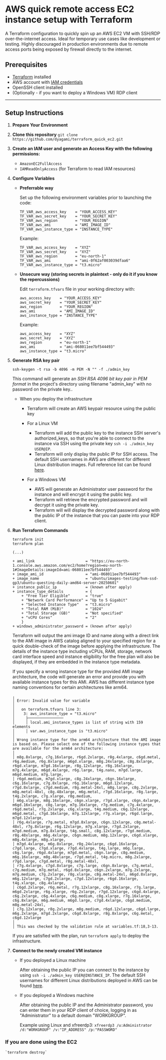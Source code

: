 # AWS quick remote access EC2 instance setup with Terraform

A Terraform configuration to quickly spin up an AWS EC2 VM with SSH/RDP over-the-internet access. Ideal for temporary use cases like development or testing. Highly discouraged in production environments due to remote access ports being exposed by firewall directly to the internet.

## Prerequisites

- [Terraform](https://developer.hashicorp.com/terraform/tutorials/aws-get-started/install-cli) installed
- AWS account with [IAM credentials](https://www.youtube.com/watch?v=OZsmKaIz_M0)
- OpenSSH client installed
- (Optionally - if you want to deploy a Windows VM) RDP client

***

## Setup Instructions

1. **Prepare Your Environment**

2. **Clone this repository** ```git clone https://github.com/dyagami/terraform_quick_ec2.git```
  
3. **Create an IAM user and generate an Access Key with the following permissions:**
    - `AmazonEC2FullAccess`
    - `IAMReadOnlyAccess` (for Terraform to read IAM resources)

4. **Configure Variables**

   - **Preferrable way**

        Set up the following environment variables prior to launching the code:

        ```
        TF_VAR_aws_access_key    = "YOUR_ACCESS_KEY"
        TF_VAR_aws_secret_key    = "YOUR_SECRET_KEY"
        TF_VAR_aws_region        = "YOUR_REGION"        
        TF_VAR_aws_ami           = "AMI_IMAGE_ID"
        TF_VAR_aws_instance_type = "INSTANCE_TYPE"
        ```

        Example:

        ```
        TF_VAR_aws_access_key    = "XYZ"
        TF_VAR_aws_secret_key    = "XYZ"
        TF_VAR_aws_region        = "eu-north-1"        
        TF_VAR_aws_ami           = "ami-0f62af003039dfaa6"
        TF_VAR_aws_instance_type = "t3.micro"
        ```

   - **Unsecure way (storing secrets in plaintext - only do it if you know the repercussions)**

        Edit `terraform.tfvars` file in your working directory with:

        ```
        aws_access_key    = "YOUR_ACCESS_KEY" 
        aws_secret_key    = "YOUR_SECRET_KEY"
        aws_region        = "YOUR_REGION"        
        aws_ami           = "AMI_IMAGE_ID"
        aws_instance_type = "INSTANCE_TYPE"
        ```

        Example:

        ```
        aws_access_key    = "XYZ" 
        aws_secret_key    = "XYZ"
        aws_region        = "eu-north-1"        
        aws_ami           = "ami-068011ee7bf544493"
        aws_instance_type = "t3.micro"
        ```

5. **Generate RSA key pair**

    `ssh-keygen -t rsa -b 4096 -m PEM -N "" -f ./admin_key`

    This command will generate an *SSH RSA 4096 bit key pair in PEM format* in the project's directory using filename "admin_key" with no password on the private key..

    - When you deploy the infrastructure

        - Terraform will create an AWS keypair resource using the public key
        - For a Linux VM
            - Terraform will add the public key to the instance SSH server's authorized_keys, so that you're able to connect to the instance via SSH using the private key `ssh -i ./admin_key USER@IP`.
            - Terraform will only display the public IP for SSH access. The default SSH usernames in AWS are different for different Linux distribution images. Full reference list can be found [here](https://docs.aws.amazon.com/AWSEC2/latest/UserGuide/managing-users.html#ami-default-user-names).

        - For a Windows VM
            - AWS will generate an Administrator user password for the instance and will encrypt it using the public key.
            - Terraform will retrieve the encrypted password and will decrypt it using the private key.
            - Terraform will will display the decrypted password along with the public IP of the instance that you can paste into your RDP client.

6. **Run Terraform Commands**

    ```
    terraform init
    terraform plan

    (...)

    + ami_link                       = "https://eu-north-1.console.aws.amazon.com/ec2/home?region=eu-north-1#ImageDetails:imageId=ami-068011ee7bf544493"
    + image_ami_id                   = "ami-068011ee7bf544493"
    + image_name                     = "ubuntu/images-testing/hvm-ssd-gp3/ubuntu-questing-daily-amd64-server-20250601"
    + instance_public_ip             = (known after apply)
    + instance_type_details          = {
        + "Free Tier Eligible"       = "true"
        + "Network Card Performance" = "Up to 5 Gigabit"
        + "Selected Instance Type"   = "t3.micro"
        + "Total RAM (MiB)"          = "1024"
        + "Total Storage (GB)"       = "Not specified"
        + "vCPU Cores"               = "2"
        }
    + windows_administrator_password = (known after apply)    
    ```

    Terraform will output the ami image ID and name along with a direct link to the AMI image in AWS catalog aligned to your specified region for a quick double-check of the image before applying the infrastructure. The details of the instance type including vCPUs, RAM, storage, network card interface speed and instance eligibility for the free plan will also be displayed, if they are embedded in the instance type metadata.

    If you specify a wrong instance type for the provided AMI image architecture, the code will generate an error and provide you with available instance types for this AMI. AWS has different instance type naming conventions for certain architectures like arm64.

    ```
    ╷
    │ Error: Invalid value for variable
    │ 
    │   on terraform.tfvars line 3:
    │    3: aws_instance_type = "t3.micro"
    │     ├────────────────
    │     │ local.ami_instance_types is list of string with 159 elements
    │     │ var.aws_instance_type is "t3.micro"
    │ 
    │ Wrong instance type for the arm64 architecture that the AMI image is based on. Please select one of the following instance types that are available for the arm64 architecture: 
    │ 
    │ m8g.8xlarge, c7g.16xlarge, r6gd.2xlarge, r8g.4xlarge, c6gd.metal, r6g.medium, r6g.8xlarge, m6gd.xlarge, m8g.24xlarge, c8g.8xlarge, r6gd.xlarge, m7gd.16xlarge, r8g.12xlarge, r8g.16xlarge, m7g.4xlarge, m6gd.4xlarge, r6g.large, t4g.nano, m7gd.large, m6gd.medium, m7g.large,
    │ r6gd.medium, m7gd.xlarge, c8g.24xlarge, c6gn.16xlarge, c6g.16xlarge, c7g.8xlarge, r6g.16xlarge, m6gd.12xlarge, r7gd.8xlarge, c7gd.medium, r8g.metal-24xl, m8g.large, c8g.2xlarge, m8g.metal-48xl, c8g.48xlarge, m6g.metal, r7gd.16xlarge, r8g.large, t4g.2xlarge, c7g.xlarge, r8g.medium,
    │ m6g.xlarge, m8g.16xlarge, c6gn.xlarge, r7gd.xlarge, c6gn.4xlarge, m6gd.16xlarge, c8g.large, m7g.16xlarge, r7g.medium, c7g.4xlarge, r6gd.metal, r7g.2xlarge, c6g.xlarge, t4g.medium, c6g.12xlarge, m6gd.metal, c7gd.16xlarge, m7g.12xlarge, r7g.xlarge, r6gd.large, m7gd.12xlarge,
    │ r6g.4xlarge, r7g.metal, m7gd.8xlarge, c6gn.12xlarge, c8g.metal-48xl, r7g.8xlarge, r6g.12xlarge, m7g.xlarge, r7gd.2xlarge, m7gd.medium, m7g.8xlarge, t4g.small, c8g.12xlarge, r7gd.medium, r8g.48xlarge, m6g.4xlarge, c6gn.medium, m8g.12xlarge, c6gd.xlarge, m8g.4xlarge, m8g.xlarge,
    │ m7gd.4xlarge, m6g.8xlarge, r8g.24xlarge, c6gd.16xlarge, c7gd.large, c7gd.xlarge, r7gd.4xlarge, t4g.large, m6g.large, c6g.large, r6gd.4xlarge, m7gd.metal, c6gn.large, c8g.medium, m6g.16xlarge, m8g.48xlarge, r7gd.metal, t4g.micro, m8g.2xlarge, r7gd.large, c7gd.metal, r8g.metal-48xl,
    │ r7g.4xlarge, c7gd.8xlarge, c7g.large, c6gn.8xlarge, c7g.metal, c7g.medium, m7g.metal, r6gd.8xlarge, c6gn.2xlarge, m7g.2xlarge, m7g.medium, c7g.2xlarge, r8g.xlarge, c8g.metal-24xl, m6gd.8xlarge, m6g.12xlarge, c7gd.2xlarge, c7gd.12xlarge, r6gd.16xlarge, t4g.xlarge, c8g.4xlarge,
    │ c6gd.2xlarge, r6g.metal, r7g.12xlarge, c8g.16xlarge, r7g.large, m6gd.2xlarge, r6g.xlarge, r6g.2xlarge, r7gd.12xlarge, c6gd.4xlarge, c6g.2xlarge, c6g.4xlarge, c6g.medium, c8g.xlarge, r7g.16xlarge, c6g.8xlarge, m6g.medium, m6gd.large, c7gd.4xlarge, c6gd.medium, m8g.metal-24xl,
    │ c7g.12xlarge, r8g.2xlarge, m8g.medium, r6gd.12xlarge, c6gd.large, m6g.2xlarge, m7gd.2xlarge, c6gd.8xlarge, r8g.8xlarge, c6g.metal, c6gd.12xlarge
    │ 
    │ This was checked by the validation rule at variables.tf:18,3-13.    
    ```

    If you are satisfied with the plan, run `terraform apply` to deploy the infrastructure.

7. **Connect to the newly created VM instance**

    - If you deployed a Linux machine

        After obtaining the public IP you can connect to the instance by using `ssh -i ./admin_key USER@INSTANCE_IP`. The default SSH usernames for different Linux distributions deployed in AWS can be found [here](https://docs.aws.amazon.com/AWSEC2/latest/UserGuide/managing-users.html#ami-default-user-names).

    - If you deployed a Windows machine

        After obtaining the public IP and the Administrator password, you can enter them in your RDP client of choice, logging in as "Administrator" to a default domain "WORKGROUP".

        Example using Linux and xfreerdp3:
        `xfreerdp3 /u:Administrator /d:"WORKGROUP" /v:"IP_ADDRESS" /p:"PASSWORD"`

### If you are done using the EC2

    `terraform destroy`
